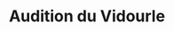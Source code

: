 ---
title: "Audition du Vidourle"
url: /lunel/audition-du-vidourle/
shop: les appareils auditifs
---